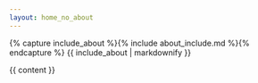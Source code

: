 ```yaml
---
layout: home_no_about
---
```


{% capture include_about %}{% include about_include.md %}{% endcapture %}
{{ include_about | markdownify }}

{{ content }}

